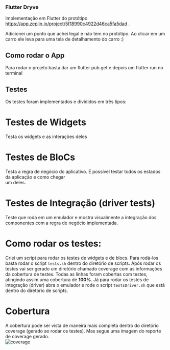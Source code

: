 ### Flutter Dryve
Implementação em Flutter do protótipo https://app.zeplin.io/project/5f18990c4922d46ca5fa5dad .  
  
Adicionei um ponto que achei legal e não tem no protótipo. Ao clicar em um carro ele leva para uma tela de detalhamento do carro :)  
    
## Como rodar o App
 Para rodar o projeto basta dar um flutter pub get e depois um flutter run no terminal    
    
## Testes    
 Os testes foram implementados e divididos em três tipos:    
    
# Testes de Widgets
Testa os widgets e as interações deles    
    
# Testes de BloCs
Testa a regra de negócio do aplicativo. É possível testar todos os estados da aplicação e como chegar    
um deles.    
    
# Testes de Integração (driver tests)
Teste que roda em um emulador e mostra visualmente a integração dos componentes com a regra de negócio implementada.    
    
# Como rodar os testes:
Criei um script para rodar os testes de widgets e de blocs. Para rodá-los basta rodar o script `tests.sh` dentro do diretório de scripts. Após rodar os testes vai ser gerado um diretório chamado coverage com as informações da cobertura de testes. Todas as linhas foram cobertas com testes, atingindo assim uma cobertura de **100%**. Já para rodar os testes de integração (driver) abra o emulador e rode o script `testsDriver.sh` que está dentro do diretório de scripts.
    
# Cobertura  
A cobertura pode ser vista de maneira mais completa dentro do diretório coverage (gerado ao rodar os testes). Mas segue uma imagem do reporte de coverage gerado.  
![coverage](https://i.ibb.co/Lz5Jnd9/coverage.png)